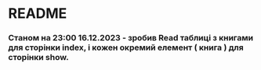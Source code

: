 # README

### Станом на 23:00 16.12.2023 - зробив Read таблиці з книгами для сторінки index, і кожен окремий елемент ( книга ) для сторінки show.
